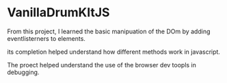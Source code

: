 # VanillaDrumKItJS

From this project, I learned the basic manipuation of the DOm by adding eventlisterners to elements.

its completion helped understand how different methods work in javascript.

The proect helped understand the use of the browser dev toopls in debugging.

